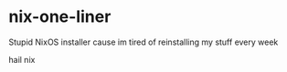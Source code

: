 # nix-one-liner

Stupid NixOS installer cause im tired of reinstalling my stuff every week

hail nix